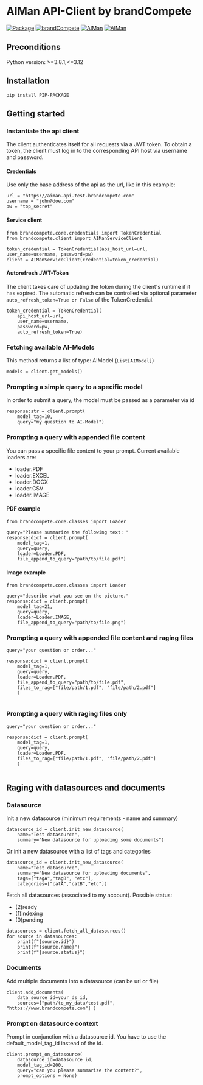 # AIMan API-Client by brandCompete
[![Package](https://img.shields.io/badge/packages-latest-blue.svg)](https://test.pypi.org/project/aiman/1.0.1/) [![brandCompete](https://img.shields.io/badge/brandcompete-home-red.svg)](https://www.brandcompete.com) [![AIMan](https://img.shields.io/badge/aiman_ui-dev-green.svg)](https://aiman-dev.brandcompete.com) [![AIMan](https://img.shields.io/badge/aiman_api-dev-green.svg)](https://aiman-api-dev.brandcompete.com/api/v1/spec-ext.html)

## Preconditions
Python version: >=3.8.1,<=3.12

## Installation

```
pip install PIP-PACKAGE
```

## Getting started

### Instantiate the api client

The client authenticates itself for all requests via a JWT token. 
To obtain a token, the client must log in to the corresponding API host via username and password.

#### Credentials
Use only the base address of the api as the url, like in this example:
```
url = "https://aiman-api-test.brandcompete.com"
username = "john@doe.com"
pw = "top_secret"
```

#### Service client
```
from brandcompete.core.credentials import TokenCredential
from brandcompete.client import AIManServiceClient

token_credential = TokenCredential(api_host_url=url, user_name=username, password=pw)
client = AIManServiceClient(credential=token_credential)
```
#### Autorefresh JWT-Token
The client takes care of updating the token during the client's runtime if it has expired.
The automatic refresh can be controlled via optional parameter ```auto_refresh_token=True or False``` of the TokenCredential.

```
token_credential = TokenCredential(
    api_host_url=url, 
    user_name=username, 
    password=pw, 
    auto_refresh_token=True)
```

### Fetching available AI-Models

This method returns a list of type: AIModel (```List[AIModel]```)

```
models = client.get_models()
```

### Prompting a simple query to a specific model

In order to submit a query, the model must be passed as a parameter via id
```
response:str = client.prompt(
    model_tag=10,
    query="my question to AI-Model")
```

### Prompting a query with appended file content

You can pass a specific file content to your prompt.
Current available loaders are:
- loader.PDF
- loader.EXCEL
- loader.DOCX
- loader.CSV
- loader.IMAGE

#### PDF example
```
from brandcompete.core.classes import Loader

query="Please summarize the following text: "  
response:dict = client.prompt(
    model_tag=1, 
    query=query, 
    loader=Loader.PDF, 
    file_append_to_query="path/to/file.pdf")
```

#### Image example
```
from brandcompete.core.classes import Loader

query="describe what you see on the picture."  
response:dict = client.prompt(
    model_tag=21, 
    query=query, 
    loader=Loader.IMAGE, 
    file_append_to_query="path/to/file.png")
```

### Prompting a query with appended file content and raging files

```
query="your question or order..."
    
response:dict = client.prompt(
    model_tag=1, 
    query=query, 
    loader=Loader.PDF, 
    file_append_to_query="path/to/file.pdf",
    files_to_rag=["file/path/1.pdf", "file/path/2.pdf"]
    )
   
```

### Prompting a query with raging files only

```
query="your question or order..."
    
response:dict = client.prompt(
    model_tag=1, 
    query=query, 
    loader=Loader.PDF, 
    files_to_rag=["file/path/1.pdf", "file/path/2.pdf"]
    )
   
```

## Raging with datasources and documents
### Datasource
Init a new datasource (minimum requirements - name and summary)
```
datasource_id = client.init_new_datasource(
    name="Test datasource", 
    summary="New datasource for uploading some documents")
```
Or init a new datasource with a list of tags and categories
```
datasource_id = client.init_new_datasource(
    name="Test datasource", 
    summary="New datasource for uploading documents", 
    tags=["tagA","tagB", "etc"], 
    categories=["catA","catB","etc"])
```
Fetch all datasources (associated to my account).
Possible status: 
- (2)ready
- (1)indexing
- (0)pending

```
datasources = client.fetch_all_datasources()
for source in datasources:
    print(f"{source.id}")
    print(f"{source.name}")
    print(f"{source.status}")
```
### Documents
Add multiple documents into a datasource (can be url or file)
```
client.add_documents(
    data_source_id=your_ds_id, 
    sources=["path/to_my_data/test.pdf", "https://www.brandcompete.com"] )
```
### Prompt on datasource context
Prompt in conjunction with a datasource id. You have to use the default_model_tag_id instead of the id.
```    
client.prompt_on_datasource(
    datasource_id=datasource_id, 
    model_tag_id=200, 
    query="can you please summarize the content?", 
    prompt_options = None)
```